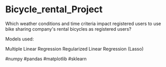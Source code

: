# Bicycle_rental_Project

Which weather conditions and time criteria impact registered users to use bike sharing company's rental bicycles as registered users?

Models used:

Multiple Linear Regression
Regularized Linear Regression (Lasso)

#numpy #pandas #matplotlib #sklearn




